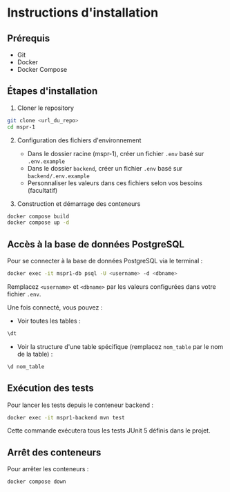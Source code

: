 # Instructions d'installation

## Prérequis

- Git
- Docker
- Docker Compose

## Étapes d'installation

1. Cloner le repository

```bash
git clone <url_du_repo>
cd mspr-1
```

2. Configuration des fichiers d'environnement

   - Dans le dossier racine (mspr-1), créer un fichier `.env` basé sur `.env.example`
   - Dans le dossier `backend`, créer un fichier `.env` basé sur `backend/.env.example`
   - Personnaliser les valeurs dans ces fichiers selon vos besoins (facultatif)

3. Construction et démarrage des conteneurs

```bash
docker compose build
docker compose up -d
```

## Accès à la base de données PostgreSQL

Pour se connecter à la base de données PostgreSQL via le terminal :

```bash
docker exec -it mspr1-db psql -U <username> -d <dbname>
```

Remplacez `<username>` et `<dbname>` par les valeurs configurées dans votre fichier `.env`.

Une fois connecté, vous pouvez :

- Voir toutes les tables :

```sql
\dt
```

- Voir la structure d'une table spécifique (remplacez `nom_table` par le nom de la table) :

```sql
\d nom_table
```

## Exécution des tests

Pour lancer les tests depuis le conteneur backend :

```bash
docker exec -it mspr1-backend mvn test
```

Cette commande exécutera tous les tests JUnit 5 définis dans le projet.

## Arrêt des conteneurs

Pour arrêter les conteneurs :

```bash
docker compose down
```
